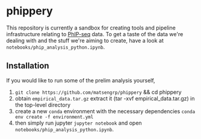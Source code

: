 # phippery

This repository is currently a sandbox for creating tools and pipeline infrastructure relating to 
[PhIP-seq](https://www.nature.com/articles/s41596-018-0025-6) 
data. 
To get a taste of the data we're dealing with and the stuff we're aiming to create, have a look at 
`notebooks/phip_analysis_python.ipynb`. 

## Installation 

If you would like to run some of the prelim analysis yourself,

1. `git clone https://github.com/matsengrp/phippery` && cd phippery
2. obtain `empirical_data.tar.gz` extract it (tar -xvf empirical_data.tar.gz) in the top-level directory
3. create a new `conda` environment with the necessary dependencies `conda env create -f environment.yml`
4. then simply run jupyter `jupyter notebook` and open `notebooks/phip_analysis_python.ipynb`.




